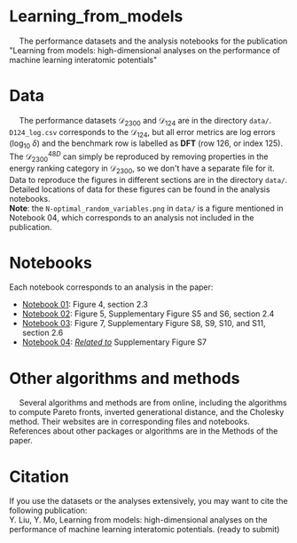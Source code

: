 # Learning_from_models
&emsp; The performance datasets and the analysis notebooks for the publication "Learning from models: high-dimensional analyses on the performance of machine learning interatomic potentials"  
  
# Data
&emsp; The performance datasets  $\mathcal{D}_ {\mathrm{2300}}$  and $\mathcal{D}_ {\mathrm{124}}$ are in the directory `data/`. `D124_log.csv` corresponds to the $\mathcal{D}_ {\mathrm{124}}$, but all error metrics are log errors ($\mathrm{log}_ {\mathrm{10}}$ $\delta$) and the benchmark row is labelled as **DFT** (row 126, or index 125). The $\mathcal{D}_ {\mathrm{2300}}^ {\mathrm{48}D}$ can simply be reproduced by removing properties in the energy ranking category in $\mathcal{D}_{\mathrm{2300}}$, so we don't have a separate file for it. Data to reproduce the figures in different sections are in the directory `data/`. Detailed locations of data for these figures can be found in the analysis notebooks.  
**Note**: the `N-optimal_random_variables.png` in `data/` is a figure mentioned in Notebook 04, which corresponds to an analysis not included in the publication.  
  
# Notebooks
Each notebook corresponds to an analysis in the paper:  
  
 - <u>Notebook 01</u>: Figure 4, section 2.3  
 - <u>Notebook 02</u>: Figure 5, Supplementary Figure S5 and S6, section 2.4  
 - <u>Notebook 03</u>: Figure 7, Supplementary Figure S8, S9, S10, and S11, section 2.6  
 - <u>Notebook 04</u>: <u>*Related to*</u> Supplementary Figure S7  
  
# Other algorithms and methods
&emsp; Several algorithms and methods are from online, including the algorithms to compute Pareto fronts, inverted generational distance, and the Cholesky method. Their websites are in corresponding files and notebooks. References about other packages or algorithms are in the Methods of the paper.  
  
# Citation
If you use the datasets or the analyses extensively, you may want to cite the following publication:  
Y. Liu, Y. Mo, Learning from models: high-dimensional analyses on the performance of machine learning interatomic potentials. (ready to submit)  
